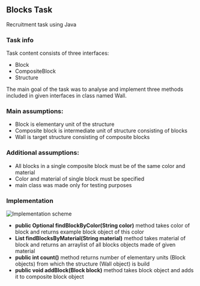 ## Blocks Task
Recruitment task using Java

### Task info
Task content consists of three interfaces:
* Block
* CompositeBlock
* Structure

The main goal of the task was to analyse and implement three
methods included in given interfaces in class named Wall. 

### Main assumptions:
* Block is elementary unit of the structure
* Composite block is intermediate unit of structure consisting of blocks
* Wall is target structure consisting of composite blocks

### Additional assumptions:
* All blocks in a single composite block must be of the same color and material
* Color and material of single block must be specified
* main class was made only for testing purposes

### Implementation
![Implementation scheme](implementationExample.PNG)

* **public Optional<Block> findBlockByColor(String color)** method takes color of 
block and returns example block object of this color
* **List<Block> findBlocksByMaterial(String material)** method takes material of 
block and returns an arraylist of all blocks objects made of given material
* **public int count()** method returns number of elementary units (Block objects)
from which the structure (Wall object) is build
* **public void addBlock(Block block)** method takes block object and adds it to 
composite block object








